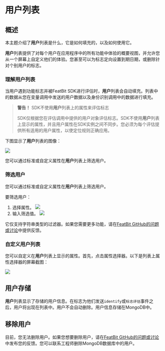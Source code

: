 # 用户列表

## 概述

本主题介绍了**用户**列表是什么，它是如何填充的，以及如何使用它。

**用户**列表提供了对每个用户在应用程序中的所有功能中体验的概要视图，并允许您从一个屏幕上自定义他们的体验。您甚至可以为标志定向设置到期日期，或删除针对个别用户的标志。

### 理解用户列表

当用户遇到功能标志并被FeatBit SDK进行评估时，**用户**列表会自动填充。列表中的数据从您在变量调用中发送的用户数据以及身份识别调用中的数据进行填充。

> **警告！** SDK不使用**用户**列表上的属性来评估标志
>
> SDK仅根据您在评估调用中提供的用户对象评估标志。SDK不使用**用户**列表上显示的属性，并且用户属性在SDK实例之间不同步。您必须为每个评估提供所有适用的用户属性，以使定位规则正确应用。

下图显示了**用户**列表的图像：

![](../../feature-flags/assets/users-and-user-segments/the-user-list/001.webp)

您可以通过标准或自定义属性在**用户**列表上筛选用户。

### 筛选用户

您可以通过标准或自定义属性在**用户**列表上筛选用户。

要筛选用户：

1. 选择属性。
![](../../feature-flags/assets/users-and-user-segments/the-user-list/002.webp)
2. 输入筛选值。
![](../../feature-flags/assets/users-and-user-segments/the-user-list/003.webp)

它仅支持字符串类型的过滤器。如果您需要更多功能，请在[FeatBit GitHub的问题或讨论](https://github.com/featbit/featbit)中提供反馈。

### 自定义用户列表

您可以自定义在**用户**列表上显示的属性。首先，点击属性选择器。以下是列表上属性选择器的屏幕截图：

![](../../feature-flags/assets/users-and-user-segments/the-user-list/004.webp)

## 用户存储

**用户**列表显示了存储的用户信息。在标志为他们发送`identify`或`标志评估`事件之后，用户将出现在列表中。用户不会自动删除。用户信息存储在MongoDB中。

## 移除用户

目前，您无法删除用户。如果您想要删除用户，请在[FeatBit GitHub的问题或讨论](https://github.com/featbit/featbit)中发布您的反馈。您可以联系工程师删除MongoDB数据库中的用户。
